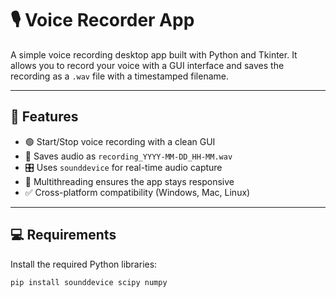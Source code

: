 # 🎙️ Voice Recorder App

A simple voice recording desktop app built with Python and Tkinter. It allows you to record your voice with a GUI interface and saves the recording as a `.wav` file with a timestamped filename.

---

## 📌 Features

- 🟢 Start/Stop voice recording with a clean GUI
- 💾 Saves audio as `recording_YYYY-MM-DD_HH-MM.wav`
- 🎛️ Uses `sounddevice` for real-time audio capture
- 🧠 Multithreading ensures the app stays responsive
- ✅ Cross-platform compatibility (Windows, Mac, Linux)

---

## 💻 Requirements

Install the required Python libraries:

```bash
pip install sounddevice scipy numpy
